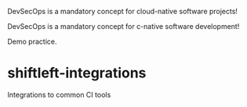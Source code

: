 DevSecOps is a mandatory concept for cloud-native software projects!

DevSecOps is a mandatory concept for c-native software development!

Demo practice.

# shiftleft-integrations
Integrations to common CI tools
